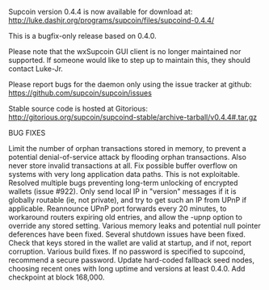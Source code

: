 Supcoin version 0.4.4 is now available for download at:
http://luke.dashjr.org/programs/supcoin/files/supcoind-0.4.4/

This is a bugfix-only release based on 0.4.0.

Please note that the wxSupcoin GUI client is no longer maintained nor supported. If someone would like to step up to maintain this, they should contact Luke-Jr.

Please report bugs for the daemon only using the issue tracker at github:
https://github.com/supcoin/supcoin/issues

Stable source code is hosted at Gitorious:
http://gitorious.org/supcoin/supcoind-stable/archive-tarball/v0.4.4#.tar.gz

BUG FIXES

Limit the number of orphan transactions stored in memory, to prevent a potential denial-of-service attack by flooding orphan transactions. Also never store invalid transactions at all.
Fix possible buffer overflow on systems with very long application data paths. This is not exploitable.
Resolved multiple bugs preventing long-term unlocking of encrypted wallets (issue #922).
Only send local IP in "version" messages if it is globally routable (ie, not private), and try to get such an IP from UPnP if applicable.
Reannounce UPnP port forwards every 20 minutes, to workaround routers expiring old entries, and allow the -upnp option to override any stored setting.
Various memory leaks and potential null pointer deferences have been
fixed.
Several shutdown issues have been fixed.
Check that keys stored in the wallet are valid at startup, and if not,
report corruption.
Various build fixes.
If no password is specified to supcoind, recommend a secure password.
Update hard-coded fallback seed nodes, choosing recent ones with long uptime and versions at least 0.4.0.
Add checkpoint at block 168,000.

